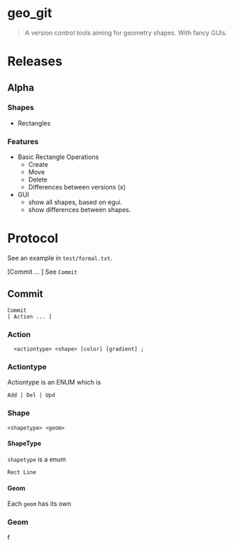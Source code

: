 # geo_git
> A version control tools aiming for geometry shapes.
> With fancy GUIs.

# Releases
## Alpha
### Shapes
- Rectangles

### Features
- Basic Rectangle Operations
  - Create
  - Move
  - Delete
  - Differences between versions (x)
- GUI
  - show all shapes, based on egui.
  - show differences between shapes.

# Protocol
See an example in `test/formal.txt`.

[Commit ... ] See `Commit`

## Commit
```
Commit
[ Action ... ]
```

### Action
```
  <actiontype> <shape> [color] [gradient] ;
```

### Actiontype
Actiontype is an ENUM which is
```
Add | Del | Upd
```
### Shape
```
<shapetype> <geom>
```
#### ShapeType
`shapetype` is a enum 
```
Rect Line
```
#### Geom
Each `geom` has its own 

### Geom
  f